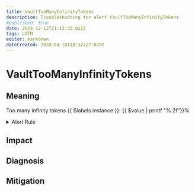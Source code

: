 ```yaml
---
title: VaultTooManyInfinityTokens
description: Troubleshooting for alert VaultTooManyInfinityTokens
#published: true
date: 2023-12-12T21:12:32.022Z
tags: LGTM
editor: markdown
dateCreated: 2020-04-10T18:32:27.079Z
---
```


# VaultTooManyInfinityTokens

## Meaning
[//]: # "Short paragraph that explains what the alert means"
Too many infinity tokens {{ $labels.instance }}: {{ $value | printf "%.2f"}}%

<details>
  <summary>Alert Rule</summary>

  ```yaml
alert: VaultTooManyInfinityTokens
expr: vault_token_count_by_ttl{creation_ttl="+Inf"} > 3
for: 5m
labels:
    severity: warning
annotations:
    summary: Vault too many infinity tokens (instance {{ $labels.instance }})
    description: |-
        Too many infinity tokens {{ $labels.instance }}: {{ $value | printf "%.2f"}}%
          VALUE = {{ $value }}
          LABELS = {{ $labels }}
    runbook: https://github.com/srerun/prometheus-alerts/content/runbooks/VaultTooManyInfinityTokens

  ```
</details>


## Impact
[//]: # "What could / will happen if the alert is not addressed"



## Diagnosis
[//]: # "Steps to take to identify the cause of the problem"



## Mitigation
[//]: # "The steps necessary to resolve the alert"
